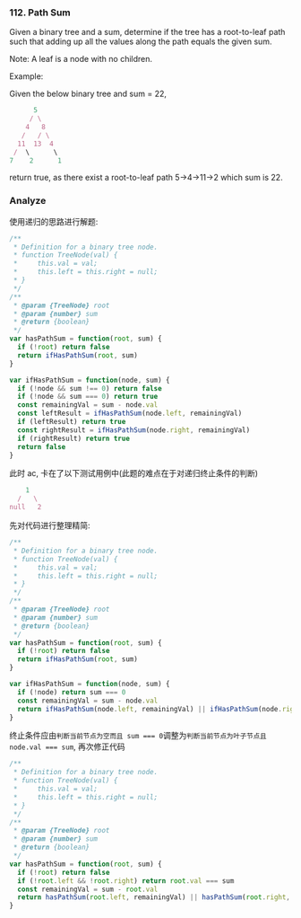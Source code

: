 <!--
abbrlink: ctasvuoy
-->

### 112. Path Sum

Given a binary tree and a sum, determine if the tree has a root-to-leaf path such that adding up all the values along the path equals the given sum.

Note: A leaf is a node with no children.

Example:

Given the below binary tree and sum = 22,

```js
      5
     / \
    4   8
   /   / \
  11  13  4
 /  \      \
7    2      1
```

return true, as there exist a root-to-leaf path 5->4->11->2 which sum is 22.

### Analyze

使用递归的思路进行解题:

```js
/**
 * Definition for a binary tree node.
 * function TreeNode(val) {
 *     this.val = val;
 *     this.left = this.right = null;
 * }
 */
/**
 * @param {TreeNode} root
 * @param {number} sum
 * @return {boolean}
 */
var hasPathSum = function(root, sum) {
  if (!root) return false
  return ifHasPathSum(root, sum)
}

var ifHasPathSum = function(node, sum) {
  if (!node && sum !== 0) return false
  if (!node && sum === 0) return true
  const remainingVal = sum - node.val
  const leftResult = ifHasPathSum(node.left, remainingVal)
  if (leftResult) return true
  const rightResult = ifHasPathSum(node.right, remainingVal)
  if (rightResult) return true
  return false
}
```

此时 ac, 卡在了以下测试用例中(此题的难点在于对递归终止条件的判断)

```js
    1
  /   \
null   2
```

先对代码进行整理精简:

```js
/**
 * Definition for a binary tree node.
 * function TreeNode(val) {
 *     this.val = val;
 *     this.left = this.right = null;
 * }
 */
/**
 * @param {TreeNode} root
 * @param {number} sum
 * @return {boolean}
 */
var hasPathSum = function(root, sum) {
  if (!root) return false
  return ifHasPathSum(root, sum)
}

var ifHasPathSum = function(node, sum) {
  if (!node) return sum === 0
  const remainingVal = sum - node.val
  return ifHasPathSum(node.left, remainingVal) || ifHasPathSum(node.right, remainingVal)
}
```

终止条件应由`判断当前节点为空而且 sum === 0`调整为`判断当前节点为叶子节点且 node.val === sum`, 再次修正代码

```js
/**
 * Definition for a binary tree node.
 * function TreeNode(val) {
 *     this.val = val;
 *     this.left = this.right = null;
 * }
 */
/**
 * @param {TreeNode} root
 * @param {number} sum
 * @return {boolean}
 */
var hasPathSum = function(root, sum) {
  if (!root) return false
  if (!root.left && !root.right) return root.val === sum
  const remainingVal = sum - root.val
  return hasPathSum(root.left, remainingVal) || hasPathSum(root.right, remainingVal)
}
```
